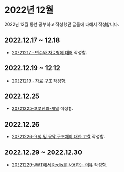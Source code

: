 # 2022년 12월
2022년 12월 동안 공부하고 작성했던 글들에 대해서 작성합니다.

## 2022.12.17 ~ 12.18
- [20221217 - 변수와 자료형에 대해](/Golang/20221217-변수와-자료형에-대해.html) 작성함.

## 2022.12.19 ~ 12.12
- [20221219 - 자료 구조](/Golang/20221219-%EC%9E%90%EB%A3%8C-%EA%B5%AC%EC%A1%B0.html) 작성함.

## 2022.12.25
- [20221225-고루틴과-채널](/Golang/20221225-고루틴과-채널.html) 작성함.

## 2022.12.26
- [20221226-요청 및 응답 구조체에 대한 고찰](/Golang/20221226-Request-and-Response-Format.html) 작성함.

## 2022.12.29 ~ 2022.12.30
- [20221229-JWT에서 Redis를 사용하는 이유](/Golang/20221229-JWT%EC%97%90%EC%84%9C-Redis%EB%A5%BC-%EC%82%AC%EC%9A%A9%ED%95%98%EB%8A%94-%EC%9D%B4%EC%9C%A0.html) 작성함.